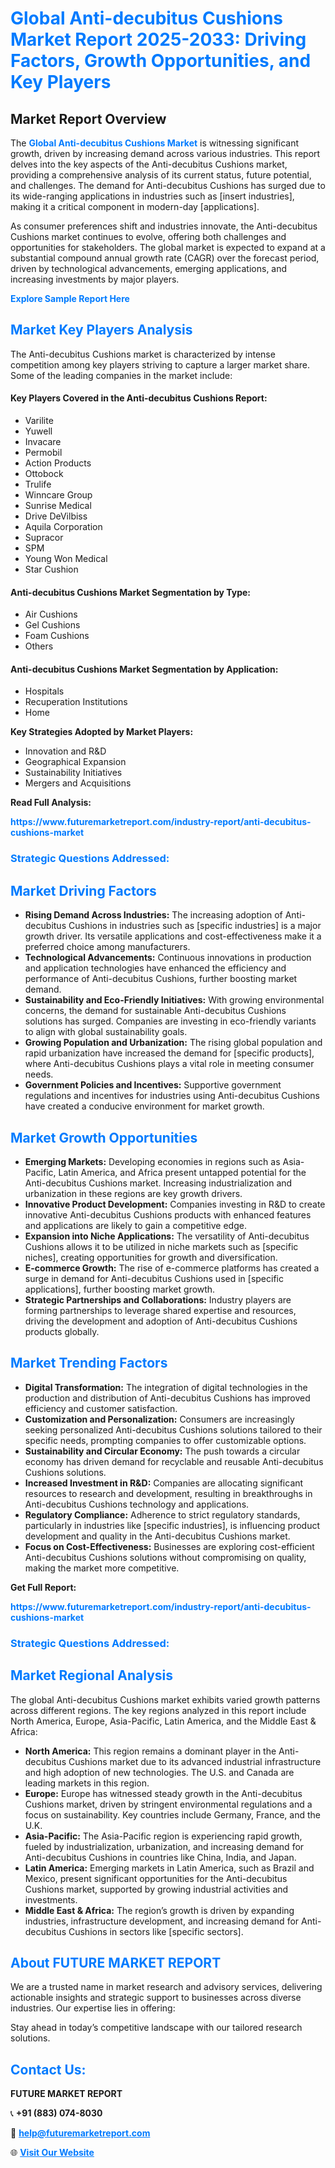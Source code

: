 <h1 style="color: #007BFF;">Global Anti-decubitus Cushions Market Report 2025-2033: Driving Factors, Growth Opportunities, and Key Players</h1>

<section id="overview">
<h2>Market Report Overview</h2>
<p>The <a href="https://www.futuremarketreport.com/industry-report/anti-decubitus-cushions-market" style="color: #007BFF; text-decoration: none;"><strong>Global Anti-decubitus Cushions Market</strong></a> is witnessing significant growth, driven by increasing demand across various industries. This report delves into the key aspects of the Anti-decubitus Cushions market, providing a comprehensive analysis of its current status, future potential, and challenges. The demand for Anti-decubitus Cushions has surged due to its wide-ranging applications in industries such as [insert industries], making it a critical component in modern-day [applications].</p>
<p>As consumer preferences shift and industries innovate, the Anti-decubitus Cushions market continues to evolve, offering both challenges and opportunities for stakeholders. The global market is expected to expand at a substantial compound annual growth rate (CAGR) over the forecast period, driven by technological advancements, emerging applications, and increasing investments by major players.</p>
</section>

<section id="overview">
<p><a href="https://www.futuremarketreport.com/request-sample/reportId=80148" style="color: #007BFF; text-decoration: none;"><strong>Explore Sample Report Here</strong></a></p>
</section>

<section id="key-players">
<h2 style="color: #007BFF;">Market Key Players Analysis</h2>
<p>The Anti-decubitus Cushions market is characterized by intense competition among key players striving to capture a larger market share. Some of the leading companies in the market include:</p>
<h4>Key Players Covered in the Anti-decubitus Cushions Report:</h4>
<ul><li>Varilite</li><li>Yuwell</li><li>Invacare</li><li>Permobil</li><li>Action Products</li><li>Ottobock</li><li>Trulife</li><li>Winncare Group</li><li>Sunrise Medical</li><li>Drive DeVilbiss</li><li>Aquila Corporation</li><li>Supracor</li><li>SPM</li><li>Young Won Medical</li><li>Star Cushion</li></ul>
<h4>Anti-decubitus Cushions Market Segmentation by Type:</h4>
<ul><li>Air Cushions</li><li>Gel Cushions</li><li>Foam Cushions</li><li>Others</li></ul>

<h4>Anti-decubitus Cushions Market Segmentation by Application:</h4>
<ul><li>Hospitals</li><li>Recuperation Institutions</li><li>Home</li></ul>
<p><strong>Key Strategies Adopted by Market Players:</strong></p>
<ul>
<li>Innovation and R&D</li>
<li>Geographical Expansion</li>
<li>Sustainability Initiatives</li>
<li>Mergers and Acquisitions</li>
</ul>
</section>

<section>
<p><strong>Read Full Analysis: </strong></p><a href="https://www.futuremarketreport.com/industry-report/anti-decubitus-cushions-market" style="color: #007BFF; text-decoration: none;"><strong>https://www.futuremarketreport.com/industry-report/anti-decubitus-cushions-market</strong></a>
<h3 style="color: #007BFF;">Strategic Questions Addressed:</h3>
</section>

<section id="driving-factors">
<h2 style="color: #007BFF;">Market Driving Factors</h2>
<ul>
<li><strong>Rising Demand Across Industries:</strong> The increasing adoption of Anti-decubitus Cushions in industries such as [specific industries] is a major growth driver. Its versatile applications and cost-effectiveness make it a preferred choice among manufacturers.</li>
<li><strong>Technological Advancements:</strong> Continuous innovations in production and application technologies have enhanced the efficiency and performance of Anti-decubitus Cushions, further boosting market demand.</li>
<li><strong>Sustainability and Eco-Friendly Initiatives:</strong> With growing environmental concerns, the demand for sustainable Anti-decubitus Cushions solutions has surged. Companies are investing in eco-friendly variants to align with global sustainability goals.</li>
<li><strong>Growing Population and Urbanization:</strong> The rising global population and rapid urbanization have increased the demand for [specific products], where Anti-decubitus Cushions plays a vital role in meeting consumer needs.</li>
<li><strong>Government Policies and Incentives:</strong> Supportive government regulations and incentives for industries using Anti-decubitus Cushions have created a conducive environment for market growth.</li>
</ul>
</section>

<section id="growth-opportunities">
<h2 style="color: #007BFF;">Market Growth Opportunities</h2>
<ul>
<li><strong>Emerging Markets:</strong> Developing economies in regions such as Asia-Pacific, Latin America, and Africa present untapped potential for the Anti-decubitus Cushions market. Increasing industrialization and urbanization in these regions are key growth drivers.</li>
<li><strong>Innovative Product Development:</strong> Companies investing in R&D to create innovative Anti-decubitus Cushions products with enhanced features and applications are likely to gain a competitive edge.</li>
<li><strong>Expansion into Niche Applications:</strong> The versatility of Anti-decubitus Cushions allows it to be utilized in niche markets such as [specific niches], creating opportunities for growth and diversification.</li>
<li><strong>E-commerce Growth:</strong> The rise of e-commerce platforms has created a surge in demand for Anti-decubitus Cushions used in [specific applications], further boosting market growth.</li>
<li><strong>Strategic Partnerships and Collaborations:</strong> Industry players are forming partnerships to leverage shared expertise and resources, driving the development and adoption of Anti-decubitus Cushions products globally.</li>
</ul>
</section>

<section id="trending-factors">
<h2 style="color: #007BFF;">Market Trending Factors</h2>
<ul>
<li><strong>Digital Transformation:</strong> The integration of digital technologies in the production and distribution of Anti-decubitus Cushions has improved efficiency and customer satisfaction.</li>
<li><strong>Customization and Personalization:</strong> Consumers are increasingly seeking personalized Anti-decubitus Cushions solutions tailored to their specific needs, prompting companies to offer customizable options.</li>
<li><strong>Sustainability and Circular Economy:</strong> The push towards a circular economy has driven demand for recyclable and reusable Anti-decubitus Cushions solutions.</li>
<li><strong>Increased Investment in R&D:</strong> Companies are allocating significant resources to research and development, resulting in breakthroughs in Anti-decubitus Cushions technology and applications.</li>
<li><strong>Regulatory Compliance:</strong> Adherence to strict regulatory standards, particularly in industries like [specific industries], is influencing product development and quality in the Anti-decubitus Cushions market.</li>
<li><strong>Focus on Cost-Effectiveness:</strong> Businesses are exploring cost-efficient Anti-decubitus Cushions solutions without compromising on quality, making the market more competitive.</li>
</ul>
</section>

<section>
<p><strong>Get Full Report: </strong></p><a href="https://www.futuremarketreport.com/industry-report/anti-decubitus-cushions-market" style="color: #007BFF; text-decoration: none;"><strong>https://www.futuremarketreport.com/industry-report/anti-decubitus-cushions-market</strong></a>
<h3 style="color: #007BFF;">Strategic Questions Addressed:</h3>
</section>


<section id="regional-analysis">
<h2 style="color: #007BFF;">Market Regional Analysis</h2>
<p>The global Anti-decubitus Cushions market exhibits varied growth patterns across different regions. The key regions analyzed in this report include North America, Europe, Asia-Pacific, Latin America, and the Middle East & Africa:</p>
<ul>
<li><strong>North America:</strong> This region remains a dominant player in the Anti-decubitus Cushions market due to its advanced industrial infrastructure and high adoption of new technologies. The U.S. and Canada are leading markets in this region.</li>
<li><strong>Europe:</strong> Europe has witnessed steady growth in the Anti-decubitus Cushions market, driven by stringent environmental regulations and a focus on sustainability. Key countries include Germany, France, and the U.K.</li>
<li><strong>Asia-Pacific:</strong> The Asia-Pacific region is experiencing rapid growth, fueled by industrialization, urbanization, and increasing demand for Anti-decubitus Cushions in countries like China, India, and Japan.</li>
<li><strong>Latin America:</strong> Emerging markets in Latin America, such as Brazil and Mexico, present significant opportunities for the Anti-decubitus Cushions market, supported by growing industrial activities and investments.</li>
<li><strong>Middle East & Africa:</strong> The region’s growth is driven by expanding industries, infrastructure development, and increasing demand for Anti-decubitus Cushions in sectors like [specific sectors].</li>
</ul>
</section>

<footer>
<h2 style="color: #007BFF;">About FUTURE MARKET REPORT</h2>
<p>We are a trusted name in market research and advisory services, delivering actionable insights and strategic support to businesses across diverse industries. Our expertise lies in offering:</p>

<p>Stay ahead in today’s competitive landscape with our tailored research solutions.</p>

<h2 style="color: #007BFF;">Contact Us:</h2>
<p><strong>FUTURE MARKET REPORT</strong></p>
<p>📞 <strong>+91 (883) 074-8030</strong></p>
<p>📧 <strong><a href="mailto:help@futuremarketreport.com" style="color: #007BFF;">help@futuremarketreport.com</a></strong></p>
<p>🌐 <strong><a href="https://www.futuremarketreport.com/" style="color: #007BFF;">Visit Our Website</a></strong></p>
</footer>